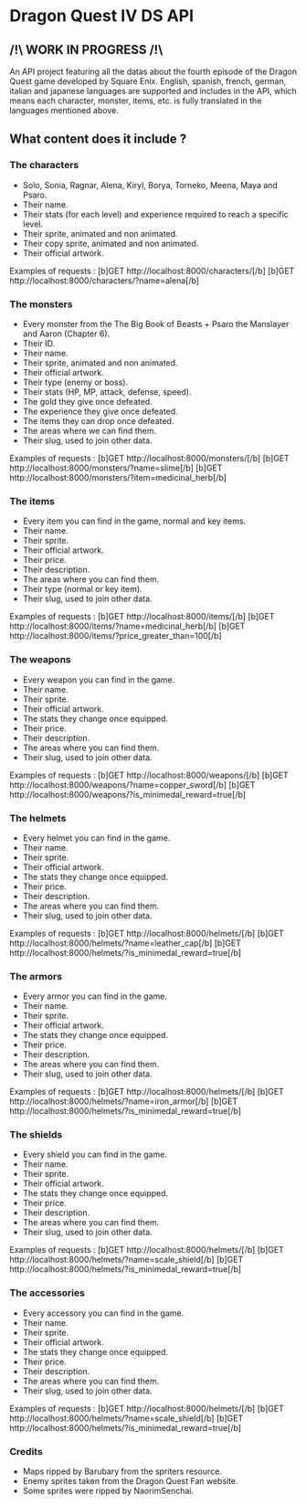 # Dragon Quest IV DS API

## /!\ WORK IN PROGRESS /!\

An API project featuring all the datas about the fourth episode of the Dragon Quest game developed by Square Enix.
English, spanish, french, german, italian and japanese languages are supported and includes in the API, which means each character, monster, items, etc. is fully translated in the languages mentioned above.

## What content does it include ?

### The characters

- Solo, Sonia, Ragnar, Alena, Kiryl, Borya, Torneko, Meena, Maya and Psaro.
- Their name.
- Their stats (for each level) and experience required to reach a specific level.
- Their sprite, animated and non animated.
- Their copy sprite, animated and non animated.
- Their official artwork.

Examples of requests :
[b]GET http://localhost:8000/characters/[/b]
[b]GET http://localhost:8000/characters/?name=alena[/b]

### The monsters

- Every monster from the The Big Book of Beasts + Psaro the Manslayer and Aaron (Chapter 6).
- Their ID.
- Their name.
- Their sprite, animated and non animated.
- Their official artwork.
- Their type (enemy or boss).
- Their stats (HP, MP, attack, defense, speed).
- The gold they give once defeated.
- The experience they give once defeated.
- The items they can drop once defeated.
- The areas where we can find them.
- Their slug, used to join other data.

Examples of requests :
[b]GET http://localhost:8000/monsters/[/b]
[b]GET http://localhost:8000/monsters/?name=slime[/b]
[b]GET http://localhost:8000/monsters/?item=medicinal_herb[/b]

### The items

- Every item you can find in the game, normal and key items.
- Their name.
- Their sprite.
- Their official artwork.
- Their price.
- Their description.
- The areas where you can find them.
- Their type (normal or key item).
- Their slug, used to join other data.

Examples of requests :
[b]GET http://localhost:8000/items/[/b]
[b]GET http://localhost:8000/items/?name=medicinal_herb[/b]
[b]GET http://localhost:8000/items/?price_greater_than=100[/b]

### The weapons

- Every weapon you can find in the game.
- Their name.
- Their sprite.
- Their official artwork.
- The stats they change once equipped.
- Their price.
- Their description.
- The areas where you can find them.
- Their slug, used to join other data.

Examples of requests :
[b]GET http://localhost:8000/weapons/[/b]
[b]GET http://localhost:8000/weapons/?name=copper_sword[/b]
[b]GET http://localhost:8000/weapons/?is_minimedal_reward=true[/b]

### The helmets

- Every helmet you can find in the game.
- Their name.
- Their sprite.
- Their official artwork.
- The stats they change once equipped.
- Their price.
- Their description.
- The areas where you can find them.
- Their slug, used to join other data.

Examples of requests :
[b]GET http://localhost:8000/helmets/[/b]
[b]GET http://localhost:8000/helmets/?name=leather_cap[/b]
[b]GET http://localhost:8000/helmets/?is_minimedal_reward=true[/b]

### The armors

- Every armor you can find in the game.
- Their name.
- Their sprite.
- Their official artwork.
- The stats they change once equipped.
- Their price.
- Their description.
- The areas where you can find them.
- Their slug, used to join other data.

Examples of requests :
[b]GET http://localhost:8000/helmets/[/b]
[b]GET http://localhost:8000/helmets/?name=iron_armor[/b]
[b]GET http://localhost:8000/helmets/?is_minimedal_reward=true[/b]

### The shields

- Every shield you can find in the game.
- Their name.
- Their sprite.
- Their official artwork.
- The stats they change once equipped.
- Their price.
- Their description.
- The areas where you can find them.
- Their slug, used to join other data.

Examples of requests :
[b]GET http://localhost:8000/helmets/[/b]
[b]GET http://localhost:8000/helmets/?name=scale_shield[/b]
[b]GET http://localhost:8000/helmets/?is_minimedal_reward=true[/b]

### The accessories

- Every accessory you can find in the game.
- Their name.
- Their sprite.
- Their official artwork.
- The stats they change once equipped.
- Their price.
- Their description.
- The areas where you can find them.
- Their slug, used to join other data.

Examples of requests :
[b]GET http://localhost:8000/helmets/[/b]
[b]GET http://localhost:8000/helmets/?name=scale_shield[/b]
[b]GET http://localhost:8000/helmets/?is_minimedal_reward=true[/b]

### Credits

- Maps ripped by Barubary from the spriters resource.
- Enemy sprites taken from the Dragon Quest Fan website.
- Some sprites were ripped by NaorimSenchai.
